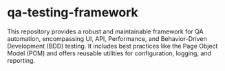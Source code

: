 # qa-testing-framework
This repository provides a robust and maintainable framework for QA automation, encompassing UI, API, Performance, and Behavior-Driven Development (BDD) testing. It includes best practices like the Page Object Model (POM) and offers reusable utilities for configuration, logging, and reporting.
